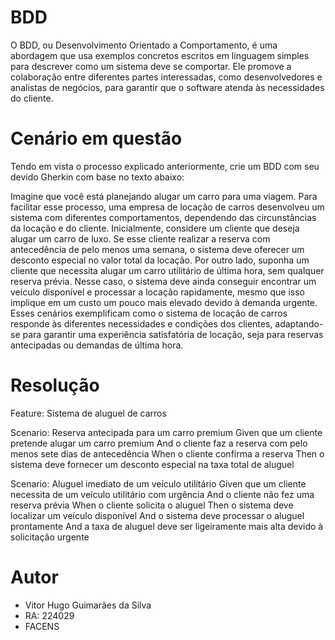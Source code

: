 # BDD
<p>O BDD, ou Desenvolvimento Orientado a Comportamento, é uma abordagem que usa exemplos concretos escritos em linguagem simples para descrever como um sistema deve se comportar. Ele promove a colaboração entre diferentes partes interessadas, como desenvolvedores e analistas de negócios, para garantir que o software atenda às necessidades do cliente.</p>

# Cenário em questão
<p>Tendo em vista o processo explicado anteriormente, crie um BDD com seu devido Gherkin com base no texto abaixo:
  
Imagine que você está planejando alugar um carro para uma viagem. Para facilitar esse processo, uma empresa de locação de carros desenvolveu um sistema com diferentes comportamentos, dependendo das circunstâncias da locação e do cliente.
Inicialmente, considere um cliente que deseja alugar um carro de luxo. Se esse cliente realizar a reserva com antecedência de pelo menos uma semana, o sistema deve oferecer um desconto especial no valor total da locação. Por outro lado, suponha um cliente que necessita alugar um carro utilitário de última hora, sem qualquer reserva prévia. Nesse caso, o sistema deve ainda conseguir encontrar um veículo disponível e processar a locação rapidamente, mesmo que isso implique em um custo um pouco mais elevado devido à demanda urgente.
Esses cenários exemplificam como o sistema de locação de carros responde às diferentes necessidades e condições dos clientes, adaptando-se para garantir uma experiência satisfatória de locação, seja para reservas antecipadas ou demandas de última hora.</p>

# Resolução
<p>Feature: Sistema de aluguel de carros

  Scenario: Reserva antecipada para um carro premium
    Given que um cliente pretende alugar um carro premium
    And o cliente faz a reserva com pelo menos sete dias de antecedência
    When o cliente confirma a reserva
    Then o sistema deve fornecer um desconto especial na taxa total de aluguel

  Scenario: Aluguel imediato de um veículo utilitário
    Given que um cliente necessita de um veículo utilitário com urgência
    And o cliente não fez uma reserva prévia
    When o cliente solicita o aluguel
    Then o sistema deve localizar um veículo disponível
    And o sistema deve processar o aluguel prontamente
    And a taxa de aluguel deve ser ligeiramente mais alta devido à solicitação urgente</p>

# Autor
<ul>
  <li>Vitor Hugo Guimarães da Silva</li>
  <li>RA: 224029</li>
  <li>FACENS</li>

